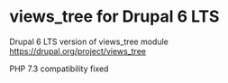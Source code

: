 # views_tree for Drupal 6 LTS
Drupal 6 LTS version of views_tree module
https://drupal.org/project/views_tree

PHP 7.3 compatibility fixed
